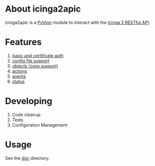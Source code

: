 # <a id="about-icinga2"></a> About icinga2apic

icinga2apic is a [Python](http://www.python.org) module to interact with the [Icinga 2 RESTful API](https://www.icinga.com/docs/icinga2/latest/doc/12-icinga2-api/).

# Features

1. [basic and certificate auth](doc/2-authentication.md)
1. [config file support](doc/2-authentication.md#-config-file)
1. [objects (zone support)](doc/3-objects.md)
1. [actions](doc/4-actions.md)
1. [events](doc/5-events.md)
1. [status](doc/6-status.md)

# Developing

1. Code cleanup
1. Tests
1. Configuration Management

# Usage

See the [doc](doc) directory.
